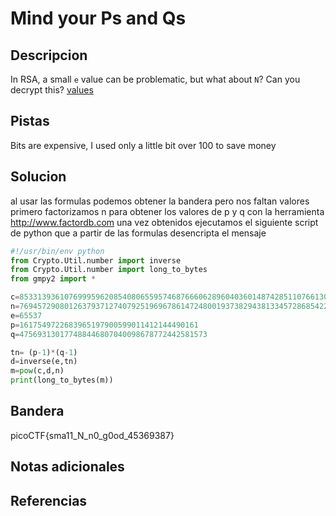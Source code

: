# Mind your Ps and Qs


## Descripcion
In RSA, a small `e` value can be problematic, but what about `N`? Can you decrypt this? [values](https://mercury.picoctf.net/static/3cfeb09681369c26e3f19d886bc1e5d9/values)
## Pistas
Bits are expensive, I used only a little bit over 100 to save money

## Solucion
al usar las formulas podemos obtener la bandera pero nos faltan valores
primero factorizamos n para obtener los valores de p y q con la herramienta http://www.factordb.com
una vez obtenidos ejecutamos el siguiente script de python que a partir de las formulas desencripta el mensaje
```python
#!/usr/bin/env python
from Crypto.Util.number import inverse
from Crypto.Util.number import long_to_bytes
from gmpy2 import *

c=8533139361076999596208540806559574687666062896040360148742851107661304651861689
n=769457290801263793712740792519696786147248001937382943813345728685422050738403253
e=65537   
p=1617549722683965197900599011412144490161
q=475693130177488446807040098678772442581573

tn= (p-1)*(q-1)
d=inverse(e,tn)
m=pow(c,d,n)
print(long_to_bytes(m))

```

## Bandera
picoCTF{sma11_N_n0_g0od_45369387}
## Notas adicionales


## Referencias
